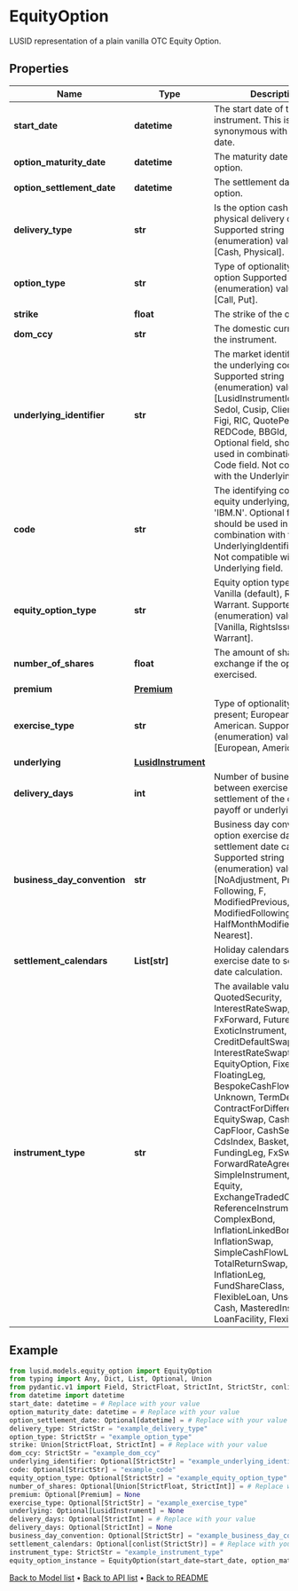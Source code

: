 # EquityOption

LUSID representation of a plain vanilla OTC Equity Option.
## Properties
Name | Type | Description | Notes
------------ | ------------- | ------------- | -------------
**start_date** | **datetime** | The start date of the instrument. This is normally synonymous with the trade-date. | 
**option_maturity_date** | **datetime** | The maturity date of the option. | 
**option_settlement_date** | **datetime** | The settlement date of the option. | [optional] 
**delivery_type** | **str** | Is the option cash settled or physical delivery of option    Supported string (enumeration) values are: [Cash, Physical]. | 
**option_type** | **str** | Type of optionality for the option    Supported string (enumeration) values are: [Call, Put]. | 
**strike** | **float** | The strike of the option. | 
**dom_ccy** | **str** | The domestic currency of the instrument. | 
**underlying_identifier** | **str** | The market identifier type of the underlying code, e.g RIC.    Supported string (enumeration) values are: [LusidInstrumentId, Isin, Sedol, Cusip, ClientInternal, Figi, RIC, QuotePermId, REDCode, BBGId, ICECode].  Optional field, should be used in combination with the Code field.  Not compatible with the Underlying field. | [optional] 
**code** | **str** | The identifying code for the equity underlying, e.g. &#39;IBM.N&#39;.  Optional field, should be used in combination with the UnderlyingIdentifier field.  Not compatible with the Underlying field. | [optional] 
**equity_option_type** | **str** | Equity option types. E.g. Vanilla (default), RightsIssue, Warrant.    Supported string (enumeration) values are: [Vanilla, RightsIssue, Warrant]. | [optional] 
**number_of_shares** | **float** | The amount of shares to exchange if the option is exercised. | [optional] 
**premium** | [**Premium**](Premium.md) |  | [optional] 
**exercise_type** | **str** | Type of optionality that is present; European, American.    Supported string (enumeration) values are: [European, American]. | [optional] 
**underlying** | [**LusidInstrument**](LusidInstrument.md) |  | [optional] 
**delivery_days** | **int** | Number of business days between exercise date and settlement of the option payoff or underlying. | [optional] 
**business_day_convention** | **str** | Business day convention for option exercise date to settlement date calculation.  Supported string (enumeration) values are: [NoAdjustment, Previous, P, Following, F, ModifiedPrevious, MP, ModifiedFollowing, MF, HalfMonthModifiedFollowing, Nearest]. | [optional] 
**settlement_calendars** | **List[str]** | Holiday calendars for option exercise date to settlement date calculation. | [optional] 
**instrument_type** | **str** | The available values are: QuotedSecurity, InterestRateSwap, FxForward, Future, ExoticInstrument, FxOption, CreditDefaultSwap, InterestRateSwaption, Bond, EquityOption, FixedLeg, FloatingLeg, BespokeCashFlowsLeg, Unknown, TermDeposit, ContractForDifference, EquitySwap, CashPerpetual, CapFloor, CashSettled, CdsIndex, Basket, FundingLeg, FxSwap, ForwardRateAgreement, SimpleInstrument, Repo, Equity, ExchangeTradedOption, ReferenceInstrument, ComplexBond, InflationLinkedBond, InflationSwap, SimpleCashFlowLoan, TotalReturnSwap, InflationLeg, FundShareClass, FlexibleLoan, UnsettledCash, Cash, MasteredInstrument, LoanFacility, FlexibleDeposit | 
## Example

```python
from lusid.models.equity_option import EquityOption
from typing import Any, Dict, List, Optional, Union
from pydantic.v1 import Field, StrictFloat, StrictInt, StrictStr, conlist, constr, validator
from datetime import datetime
start_date: datetime = # Replace with your value
option_maturity_date: datetime = # Replace with your value
option_settlement_date: Optional[datetime] = # Replace with your value
delivery_type: StrictStr = "example_delivery_type"
option_type: StrictStr = "example_option_type"
strike: Union[StrictFloat, StrictInt] = # Replace with your value
dom_ccy: StrictStr = "example_dom_ccy"
underlying_identifier: Optional[StrictStr] = "example_underlying_identifier"
code: Optional[StrictStr] = "example_code"
equity_option_type: Optional[StrictStr] = "example_equity_option_type"
number_of_shares: Optional[Union[StrictFloat, StrictInt]] = # Replace with your value
premium: Optional[Premium] = None
exercise_type: Optional[StrictStr] = "example_exercise_type"
underlying: Optional[LusidInstrument] = None
delivery_days: Optional[StrictInt] = # Replace with your value
delivery_days: Optional[StrictInt] = None
business_day_convention: Optional[StrictStr] = "example_business_day_convention"
settlement_calendars: Optional[conlist(StrictStr)] = # Replace with your value
instrument_type: StrictStr = "example_instrument_type"
equity_option_instance = EquityOption(start_date=start_date, option_maturity_date=option_maturity_date, option_settlement_date=option_settlement_date, delivery_type=delivery_type, option_type=option_type, strike=strike, dom_ccy=dom_ccy, underlying_identifier=underlying_identifier, code=code, equity_option_type=equity_option_type, number_of_shares=number_of_shares, premium=premium, exercise_type=exercise_type, underlying=underlying, delivery_days=delivery_days, business_day_convention=business_day_convention, settlement_calendars=settlement_calendars, instrument_type=instrument_type)

```

[Back to Model list](../README.md#documentation-for-models) &#8226; [Back to API list](../README.md#documentation-for-api-endpoints) &#8226; [Back to README](../README.md)

